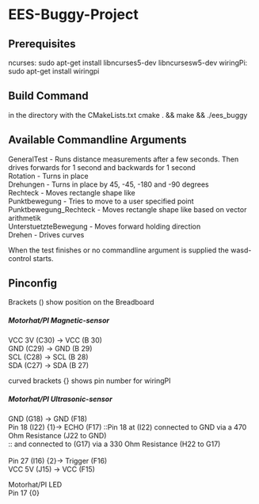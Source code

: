 # EES-Buggy-Project

## Prerequisites
ncurses:  sudo apt-get install libncurses5-dev libncursesw5-dev
wiringPi: sudo apt-get install wiringpi

## Build Command
in the directory with the CMakeLists.txt
cmake . && make && ./ees_buggy

## Available Commandline Arguments
GeneralTest - Runs distance measurements after a few seconds. Then drives forwards for 1 second and backwards for 1 second<br>
Rotation - Turns in place<br>
Drehungen - Turns in place by 45, -45, -180 and -90 degrees<br>
Rechteck - Moves rectangle shape like<br>
Punktbewegung - Tries to move to a user specified point<br>
Punktbewegung_Rechteck - Moves rectangle shape like based on vector arithmetik<br>
UnterstuetzteBewegung - Moves forward holding direction<br>
Drehen - Drives curves

When the test finishes or no commandline argument is supplied the wasd-control starts.

## Pinconfig
Brackets () show position on the Breadboard<br>
##### Motorhat/PI			Magnetic-sensor<br>
VCC 3V (C30)	->	VCC (B 30)<br>
GND	(C29)		->	GND (B 29)<br>
SCL	(C28)		->	SCL (B 28)<br>
SDA	(C27)		->	SDA (B 27)

curved brackets {} shows pin number for wiringPI<br>
##### Motorhat/PI			Ultrasonic-sensor<br>
GND (G18)		->	GND (F18)<br>
Pin 18 (I22) {1}->	ECHO (F17)	::Pin 18 at (I22) connected to GND via a 470 Ohm Resistance (J22 to GND)<br>
:: and connected to (G17) via a 330 Ohm Resistance (H22 to G17)<br>								
Pin 27 (I16) {2}->	Trigger (F16)<br>
VCC 5V (J15)	->	VCC (F15)

Motorhat/PI			LED<br>
Pin 17 {0}